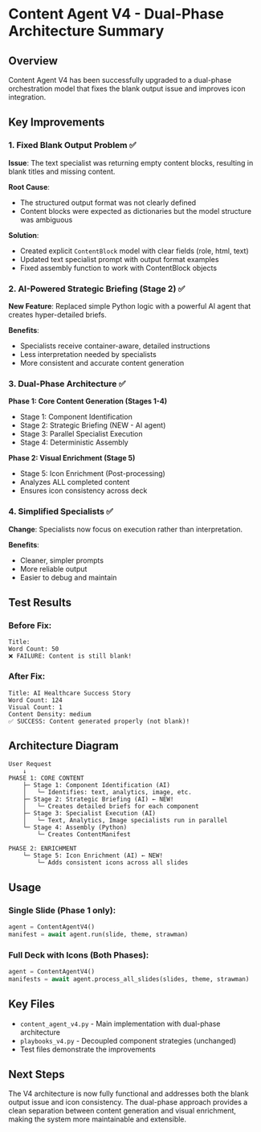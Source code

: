 # Content Agent V4 - Dual-Phase Architecture Summary

## Overview
Content Agent V4 has been successfully upgraded to a dual-phase orchestration model that fixes the blank output issue and improves icon integration.

## Key Improvements

### 1. Fixed Blank Output Problem ✅
**Issue**: The text specialist was returning empty content blocks, resulting in blank titles and missing content.

**Root Cause**: 
- The structured output format was not clearly defined
- Content blocks were expected as dictionaries but the model structure was ambiguous

**Solution**:
- Created explicit `ContentBlock` model with clear fields (role, html, text)
- Updated text specialist prompt with output format examples
- Fixed assembly function to work with ContentBlock objects

### 2. AI-Powered Strategic Briefing (Stage 2) ✅
**New Feature**: Replaced simple Python logic with a powerful AI agent that creates hyper-detailed briefs.

**Benefits**:
- Specialists receive container-aware, detailed instructions
- Less interpretation needed by specialists
- More consistent and accurate content generation

### 3. Dual-Phase Architecture ✅
**Phase 1: Core Content Generation (Stages 1-4)**
- Stage 1: Component Identification
- Stage 2: Strategic Briefing (NEW - AI agent)
- Stage 3: Parallel Specialist Execution
- Stage 4: Deterministic Assembly

**Phase 2: Visual Enrichment (Stage 5)**
- Stage 5: Icon Enrichment (Post-processing)
- Analyzes ALL completed content
- Ensures icon consistency across deck

### 4. Simplified Specialists ✅
**Change**: Specialists now focus on execution rather than interpretation.

**Benefits**:
- Cleaner, simpler prompts
- More reliable output
- Easier to debug and maintain

## Test Results

### Before Fix:
```
Title: 
Word Count: 50
❌ FAILURE: Content is still blank!
```

### After Fix:
```
Title: AI Healthcare Success Story
Word Count: 124
Visual Count: 1
Content Density: medium
✅ SUCCESS: Content generated properly (not blank)!
```

## Architecture Diagram

```
User Request
    ↓
PHASE 1: CORE CONTENT
    ├─ Stage 1: Component Identification (AI)
    │   └─ Identifies: text, analytics, image, etc.
    ├─ Stage 2: Strategic Briefing (AI) ← NEW!
    │   └─ Creates detailed briefs for each component
    ├─ Stage 3: Specialist Execution (AI)
    │   └─ Text, Analytics, Image specialists run in parallel
    └─ Stage 4: Assembly (Python)
        └─ Creates ContentManifest
    
PHASE 2: ENRICHMENT
    └─ Stage 5: Icon Enrichment (AI) ← NEW!
        └─ Adds consistent icons across all slides
```

## Usage

### Single Slide (Phase 1 only):
```python
agent = ContentAgentV4()
manifest = await agent.run(slide, theme, strawman)
```

### Full Deck with Icons (Both Phases):
```python
agent = ContentAgentV4()
manifests = await agent.process_all_slides(slides, theme, strawman)
```

## Key Files
- `content_agent_v4.py` - Main implementation with dual-phase architecture
- `playbooks_v4.py` - Decoupled component strategies (unchanged)
- Test files demonstrate the improvements

## Next Steps
The V4 architecture is now fully functional and addresses both the blank output issue and icon consistency. The dual-phase approach provides a clean separation between content generation and visual enrichment, making the system more maintainable and extensible.